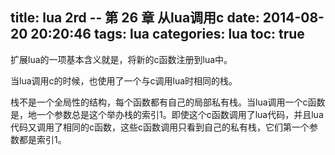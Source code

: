 title: lua 2rd -- 第 26 章 从lua调用c
date: 2014-08-20 20:20:46
tags: lua
categories: lua
toc: true
---

扩展lua的一项基本含义就是，将新的c函数注册到lua中。

当lua调用c的时候，也使用了一个与c调用lua时相同的栈。

栈不是一个全局性的结构，每个函数都有自己的局部私有栈。当lua调用一个c函数是，地一个参数总是这个举办栈的索引1。即使这个c函数调用了lua代码，并且lua代码又调用了相同的c函数，这些c函数调用只看到自己的私有栈，它们第一个参数都是索引1。


